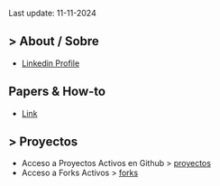 Last update: 11-11-2024
## > About / Sobre
* [Linkedin Profile](https://www.linkedin.com/in/juan-pablo-perez-a862bb54/)

## Papers & How-to 
 * [Link](./howto/papers.md)
## > Proyectos 

* Acceso a Proyectos Activos en Github > [proyectos](./proyectos.md)
* Acceso a Forks Activos >  [forks](./forks.md)

